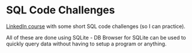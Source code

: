 # SQL Code Challenges

[LinkedIn course](https://www.linkedin.com/learning/sql-code-challenges) with some short SQL code challenges (so I can practice).

All of these are done using SQLite - DB Browser for SQLite can be used to quickly query data without having to setup a program or anything.
